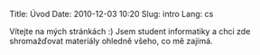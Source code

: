 Title: Úvod
Date: 2010-12-03 10:20
Slug: intro
Lang: cs

Vítejte na mých stránkách :) Jsem student informatiky a chci zde shromažďovat materiály ohledně všeho, co mě zajímá.

